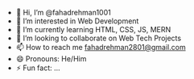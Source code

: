 - 👋 Hi, I’m @fahadrehman1001
- 👀 I’m interested in Web Development
- 🌱 I’m currently learning HTML, CSS, JS, MERN
- 💞️ I’m looking to collaborate on Web Tech Projects
- 📫 How to reach me fahadrehman2801@gmail.com
- 😄 Pronouns: He/Him
- ⚡ Fun fact: ...

<!---
fahadrehman1001/fahadrehman1001 is a ✨ special ✨ repository because its `README.md` (this file) appears on your GitHub profile.
You can click the Preview link to take a look at your changes.
--->
